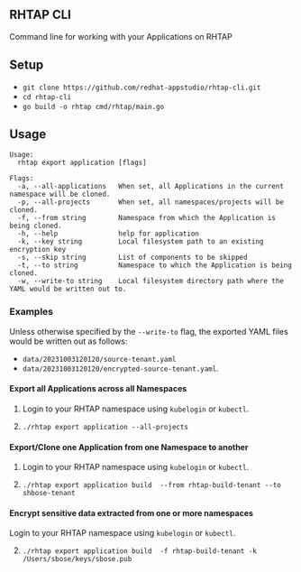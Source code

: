 ## RHTAP CLI
Command line for working with your Applications on RHTAP

## Setup
- `git clone https://github.com/redhat-appstudio/rhtap-cli.git` 
- `cd rhtap-cli`
- `go build -o rhtap cmd/rhtap/main.go`


## Usage

```
Usage:
  rhtap export application [flags]

Flags:
  -a, --all-applications   When set, all Applications in the current namespace will be cloned.
  -p, --all-projects       When set, all namespaces/projects will be cloned.
  -f, --from string        Namespace from which the Application is being cloned.
  -h, --help               help for application
  -k, --key string         Local filesystem path to an existing encryption key
  -s, --skip string        List of components to be skipped
  -t, --to string          Namespace to which the Application is being cloned.
  -w, --write-to string    Local filesystem directory path where the YAML would be written out to.
```

### Examples


Unless otherwise specified by the `--write-to` flag, the exported YAML files would be written out as follows:

* `data/20231003120120/source-tenant.yaml`  
* `data/20231003120120/encrypted-source-tenant.yaml`. 

#### Export all Applications across all Namespaces

1. Login to your RHTAP namespace using `kubelogin` or `kubectl`.

2.  ```
    ./rhtap export application --all-projects
    ```

#### Export/Clone one Application from one Namespace to another

1. Login to your RHTAP namespace using `kubelogin` or `kubectl`.

2.  ```
    ./rhtap export application build  --from rhtap-build-tenant --to shbose-tenant
    ```


#### Encrypt sensitive data extracted from one or more namespaces


Login to your RHTAP namespace using `kubelogin` or `kubectl`.

2.  ```
    ./rhtap export application build  -f rhtap-build-tenant -k /Users/sbose/keys/sbose.pub 
    ```

